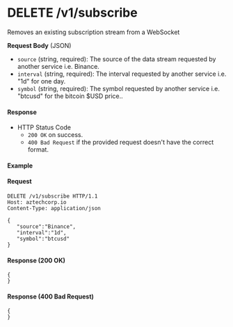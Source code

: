# DELETE /v1/subscribe

Removes an existing subscription stream from a WebSocket

**Request Body** (JSON)

* `source` (string, required): The source of the data stream requested by another service i.e. Binance.
* `interval` (string, required): The interval requested by another service i.e. "1d" for one day.
* `symbol` (string, required): The symbol requested by another service i.e. "btcusd" for the bitcoin $USD price..

#### Response

* HTTP Status Code
  * `200 OK` on success.
  * `400 Bad Request` if the provided request doesn't have the correct format.

#### Example

#### Request

```
DELETE /v1/subscribe HTTP/1.1
Host: aztechcorp.io
Content-Type: application/json

{
   "source":"Binance",
   "interval":"1d",
   "symbol":"btcusd"
}
```

#### Response (200 OK)

```
{
}
```

#### Response (400 Bad Request)

```
{
}
```

